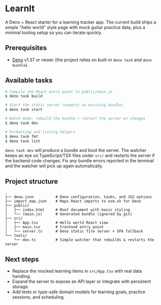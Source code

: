 # LearnIt

A Deno + React starter for a learning tracker app. The current build ships a simple "hello world" style page with mock guitar practice data, plus a minimal tooling setup so you can iterate quickly.

## Prerequisites

- [Deno](https://deno.land/) v1.37 or newer (the project relies on built-in `deno task` and `deno bundle`).

## Available tasks

```bash
# Compile the React entry point to public/main.js
$ deno task build

# Start the static server (expects an existing bundle)
$ deno task start

# Watch mode: rebuild the bundle + restart the server on changes
$ deno task dev

# Formatting and linting helpers
$ deno task fmt
$ deno task lint
```

`deno task dev` will produce a bundle and boot the server. The watcher keeps an eye on TypeScript/TSX files under `src/` and restarts the server if the backend code changes. Fix any bundle errors reported in the terminal and the watcher will pick up again automatically.

## Project structure

```
.
├── deno.json          # Deno configuration, tasks, and JSX options
├── import_map.json    # Maps React imports to esm.sh for Deno
├── public/
│   ├── index.html     # Root document with basic styling
│   └── (main.js)      # Generated bundle (ignored by git)
├── src/
│   ├── App.tsx        # Hello world React view
│   ├── main.tsx       # Frontend entry point
│   └── server.ts      # Deno static file server + SPA fallback
└── tools/
    └── dev.ts         # Simple watcher that rebuilds & restarts the server
```

## Next steps

- Replace the mocked learning items in `src/App.tsx` with real data handling.
- Expand the server to expose an API layer or integrate with persistent storage.
- Add tests or type-safe domain models for learning goals, practice sessions, and scheduling.
